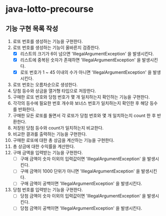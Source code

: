 # java-lotto-precourse

## 기능 구현 목록 작성
1. 로또 번호를 생성하는 기능을 구현한다. 
2. 로또 번호를 생성하는 기능이 올바른지 검증한다.
   - [x] 리스트의 크기가 6이 넘으면 'IllegalArgumentException' 을 발생시킨다.
   - [x] 리스트에 중복된 숫자가 존재하면 'IllegalArgumentException' 을 발생시킨다.
   - [x] 로또 번호가 1 ~ 45 이내의 수가 아니면 'IllegalArgumentException' 을 발생시킨다.
3. 로또 번호는 오름차순으로 생성한다.
4. 당첨 등수와 상금을 열거형 타입으로 저장한다.
5. 구매한 로또 번호와 당첨 번호가 몇 개 일치하는지 확인하는 기능을 구현한다.
6. 각각의 등수에 필요한 번호 개수와 보너스 번호가 일치하는지 확인한 후 해당 등수를 반화한다.
7. 구매한 모든 로또를 돌면서 각 로또가 당첨 번호와 몇 개 일치하는지 count 한 후 반환한다.
8. 저장된 당첨 등수와 count가 일치하는지 비교한다.
9. 비교한 결과를 출력하는 기능을 구현한다.
10. 구매한 로또에 대한 총 상금을 계산하는 기능을 구현한다.
11. 총 상금에 대한 수익률을 계산한다.
12. 구매 금액을 입력받는 기능을 구현한다.
    - [ ] 구매 금액이 숫자 이외의 입력값이면 'IllegalArgumentException' 을 발생시킨다.
    - [ ] 구매 금액이 1000 단위가 아니면 'IllegalArgumentException' 을 발생시킨다.
    - [ ] 구매 금액이 공백이면 'IllegalArgumentException' 을 발생시킨다.
13. 당첨 번호를 입력받는 기능을 구현한다.
    - [ ] 당첨 금액이 숫자 이외의 입력값이면 'IllegalArgumentException' 을 발생시킨다.
    - [ ] 당첨 금액이 공백이면 'IllegalArgumentException' 을 발생시킨다.
